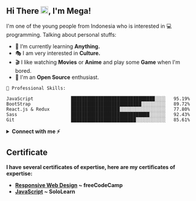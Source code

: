 <h2 align="left">Hi There <img src="https://raw.githubusercontent.com/MartinHeinz/MartinHeinz/master/wave.gif" width="20px">, I'm Mega!</h2>

I'm one of the young people from Indonesia who is interested in 💻 programming. Talking about personal stuffs:

- 🌱 I’m currently learning **Anything.**
- 🎭 I am very interested in **Culture.**
- 🎬 I like watching **Movies** or **Anime** and play some **Game** when I'm bored.
- 🤠 I'm an **Open Source** enthusiast.

```text
🚀 Professional Skills:

JavaScript              ███████████████████████████████░░░░   95.19%
BootStrap               ██████████████████████████░░░░░░░░░   89.72%
React.js & Redux        ██████████████████░░░░░░░░░░░░░░░░░   77.80%
Sass                    █████████████████████████████░░░░░░   92.43%
Git                     ████████████████████████░░░░░░░░░░░   85.61%
```

<details>
  <summary><strong>Connect with me ⚡️<strong></summary><br>

- Portfolio: [On Progress](https://www.google.com)
- LinkedIn: [linkedin.com/in/i-wayan-mega-arimerta-b95922200](https://www.linkedin.com/in/i-wayan-mega-arimerta-b95922200/)
- Instagram: [instagram.com/megaariii](https://www.instagram.com/megaariii)
  <!-- - Codepen: [codepen.io/febrithm](https://codepen.io/febrithm) -->
  </details>

## Certificate

I have several certificates of expertise, here are my certificates of expertise:

- [Responsive Web Design](https://www.freecodecamp.org/certification/megaariii/responsive-web-design) ~ freeCodeCamp
- [JavaScript](https://github.com/megaariii/megaariii/blob/main/documents/certificates/SoloLearn-JavaScript.png) ~ SoloLearn
